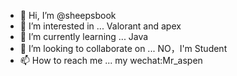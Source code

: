 - 👋 Hi, I’m @sheepsbook
- 👀 I’m interested in ...  Valorant and apex
- 🌱 I’m currently learning ... Java
- 💞️ I’m looking to collaborate on ... NO，I'm Student
- 📫 How to reach me ... my wechat:Mr_aspen
<!---
sheepsbook/sheepsbook is a ✨ special ✨ repository because its `README.md` (this file) appears on your GitHub profile.
You can click the Preview link to take a look at your changes.
--->
